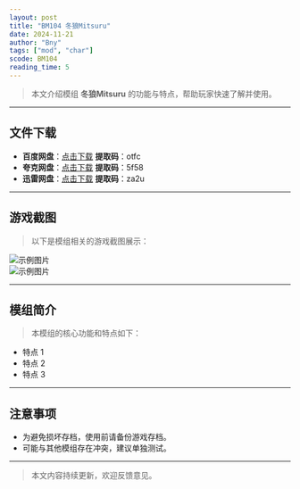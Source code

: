 ```yaml
---
layout: post
title: "BM104 冬狼Mitsuru"
date: 2024-11-21
author: "Bny"
tags: ["mod", "char"]
scode: BM104
reading_time: 5
---
```


> 本文介绍模组 **冬狼Mitsuru** 的功能与特点，帮助玩家快速了解并使用。

---





## 文件下载
- **百度网盘**：[点击下载](https://pan.baidu.com/s/1OwPuwldQn1acGzoSCVKypw?pwd=otfc)  **提取码**：otfc  
- **夸克网盘**：[点击下载](https://pan.quark.cn/s/cac844205930?pwd=5f58)  **提取码**：5f58  
- **迅雷网盘**：[点击下载](https://pan.xunlei.com/s/VOCCbdcjxnbF32yOtVooWCI7A1?pwd=za2u)  **提取码**：za2u  

---

## 游戏截图
> 以下是模组相关的游戏截图展示：

![示例图片](https://example.com/screenshot1.jpg)  
![示例图片](https://example.com/screenshot2.jpg)

---

## 模组简介
> 本模组的核心功能和特点如下：
- 特点 1
- 特点 2
- 特点 3

---

## 注意事项
- 为避免损坏存档，使用前请备份游戏存档。
- 可能与其他模组存在冲突，建议单独测试。

---

> 本文内容持续更新，欢迎反馈意见。
